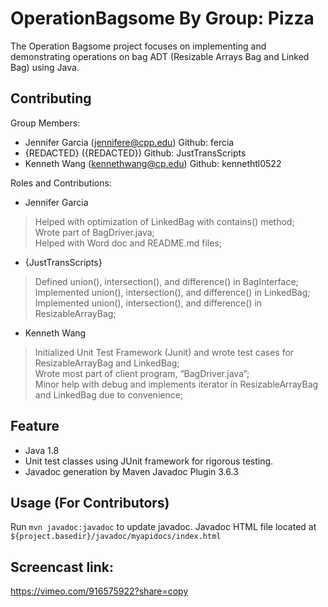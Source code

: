 # OperationBagsome By Group: Pizza
The Operation Bagsome project focuses on implementing and demonstrating operations on bag ADT (Resizable Arrays Bag and Linked Bag) using Java. 

## Contributing
Group Members: 
- Jennifer Garcia (jennifere@cpp.edu) Github: fercia 
- {REDACTED} ({REDACTED}) Github: JustTransScripts 
- Kenneth Wang (kennethwang@cp.edu) Github: kennethtl0522 

Roles and Contributions:

- Jennifer Garcia
  
> Helped with optimization of LinkedBag  with contains() method;  
> Wrote part of BagDriver.java;  
> Helped with Word doc and README.md files;  

- {JustTransScripts}
  
> Defined union(), intersection(), and difference() in BagInterface;  
> Implemented union(), intersection(), and difference() in LinkedBag;  
> Implemented union(), intersection(), and difference() in ResizableArrayBag;  

- Kenneth Wang
  
> Initialized Unit Test Framework (Junit) and wrote test cases for ResizableArrayBag and LinkedBag;  
> Wrote most part of client program, “BagDriver.java”;  
> Minor help with debug and implements iterator in ResizableArrayBag and LinkedBag due to convenience;  

## Feature
- Java 1.8
- Unit test classes using JUnit framework for rigorous testing.
- Javadoc generation by Maven Javadoc Plugin 3.6.3

## Usage (For Contributors)
Run ```mvn javadoc:javadoc``` to update javadoc.
Javadoc HTML file located at ```${project.basedir}/javadoc/myapidocs/index.html```

## Screencast link: 
https://vimeo.com/916575922?share=copy


